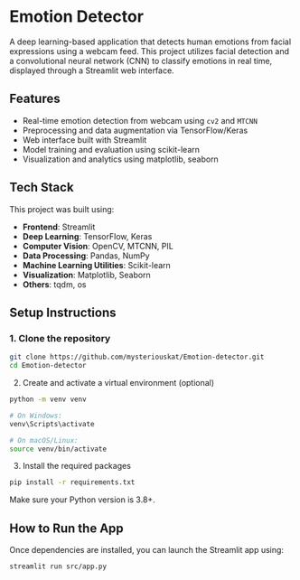 # Emotion Detector

A deep learning-based application that detects human emotions from facial expressions using a webcam feed. This project utilizes facial detection and a convolutional neural network (CNN) to classify emotions in real time, displayed through a Streamlit web interface.

## Features

- Real-time emotion detection from webcam using `cv2` and `MTCNN`
- Preprocessing and data augmentation via TensorFlow/Keras
- Web interface built with Streamlit
- Model training and evaluation using scikit-learn
- Visualization and analytics using matplotlib, seaborn

## Tech Stack

This project was built using:

- **Frontend**: Streamlit
- **Deep Learning**: TensorFlow, Keras
- **Computer Vision**: OpenCV, MTCNN, PIL
- **Data Processing**: Pandas, NumPy
- **Machine Learning Utilities**: Scikit-learn
- **Visualization**: Matplotlib, Seaborn
- **Others**: tqdm, os

## Setup Instructions

### 1. Clone the repository

```bash
git clone https://github.com/mysteriouskat/Emotion-detector.git
cd Emotion-detector
```

2. Create and activate a virtual environment (optional)

```bash
python -m venv venv

# On Windows:
venv\Scripts\activate

# On macOS/Linux:
source venv/bin/activate
```

3. Install the required packages

```bash
pip install -r requirements.txt
```

Make sure your Python version is 3.8+.
## How to Run the App

Once dependencies are installed, you can launch the Streamlit app using:

```bash
streamlit run src/app.py
```
